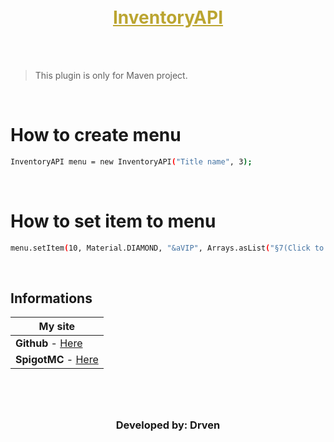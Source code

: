 <br>
<h1 style="margin-top: 0.5rem; text-align: center; color: #bba531; text-decoration: underline;">InventoryAPI</h1>
<br>
<br>

> This plugin is only for Maven project.

<br>

# How to create menu
```sh
InventoryAPI menu = new InventoryAPI("Title name", 3);
``` 
<br>

# How to set item to menu
```sh
menu.setItem(10, Material.DIAMOND, "&aVIP", Arrays.asList("§7(Click to set)", (byte)0, 1));
```
<br>

## Informations

| **My site**                                                                |
|----------------------------------------------------------------------------|
| **Github** - [Here](https://github.com/JustDrven)                          |
| **SpigotMC** - [Here](https://www.spigotmc.org/members/justdrven.1443133/) |

<h3 style="margin-top: 5rem; text-align: center;">Developed by: Drven</h3>